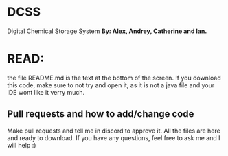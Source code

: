 # DCSS
Digital Chemical Storage System
**By: Alex, Andrey, Catherine and Ian.**

# READ:
the file README.md is the text at the bottom of the screen. If you download this code, make sure to not try and open it, as it is not a java file and your IDE wont like it verry much.

## Pull requests and how to add/change code
Make pull requests and tell me in discord to approve it. All the files are here and ready to download. If you have any questions, feel free to ask me and I will help :)
